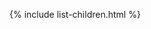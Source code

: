 [//]: # (title: Features)
[//]: # (caption: Features)
[//]: # (category: samples)
[//]: # (permalink: /samples/feature.html)
[//]: # (children: /samples/feature/)

{% include list-children.html %}